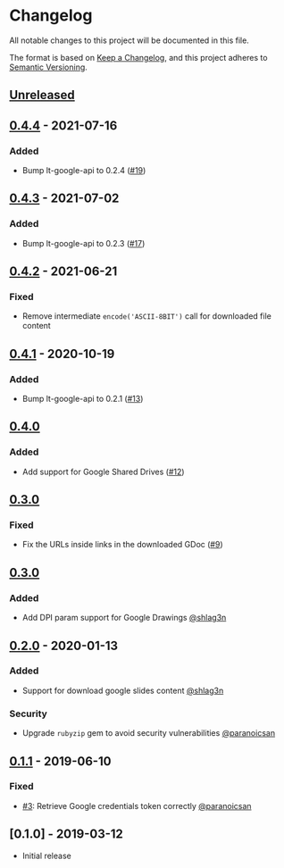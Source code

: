 # Changelog
All notable changes to this project will be documented in this file.

The format is based on [Keep a Changelog](https://keepachangelog.com/en/1.0.0/),
and this project adheres to [Semantic Versioning](https://semver.org/spec/v2.0.0.html).

## [Unreleased](https://github.com/learningtapestry/lcms-engine/compare/v0.4.4...HEAD)

## [0.4.4](https://github.com/learningtapestry/lt-lcms/compare/v0.4.3...v0.4.4) - 2021-07-16

### Added

- Bump lt-google-api to 0.2.4 ([#19](https://github.com/learningtapestry/lt-lcms/pull/19))

## [0.4.3](https://github.com/learningtapestry/lt-lcms/compare/v0.4.2...v0.4.3) - 2021-07-02

### Added

- Bump lt-google-api to 0.2.3 ([#17](https://github.com/learningtapestry/lt-lcms/pull/17))

## [0.4.2](https://github.com/learningtapestry/lt-lcms/compare/v0.4.1...v0.4.2) - 2021-06-21

### Fixed

- Remove intermediate `encode('ASCII-8BIT')` call for downloaded file content

## [0.4.1](https://github.com/learningtapestry/lt-lcms/compare/v0.4.0...v0.4.1) - 2020-10-19

### Added

- Bump lt-google-api to 0.2.1 ([#13](https://github.com/learningtapestry/lt-lcms/pull/13))

## [0.4.0](https://github.com/learningtapestry/lt-lcms/compare/v0.3.1...v0.4.0)

### Added

- Add support for Google Shared Drives ([#12](https://github.com/learningtapestry/lt-lcms/pull/12))

## [0.3.0](https://github.com/learningtapestry/lt-lcms/compare/v0.3.0...v0.3.1)

### Fixed
- Fix the URLs inside links in the downloaded GDoc ([#9](https://github.com/learningtapestry/lt-lcms/pull/9))

## [0.3.0](https://github.com/learningtapestry/lt-lcms/compare/v0.2.0...v0.3.0)

### Added
- Add DPI param support for Google Drawings [@shlag3n](https://github.com/shlag3n)

## [0.2.0](https://github.com/learningtapestry/lt-lcms/compare/v0.1.1...v0.2.0) - 2020-01-13

### Added

- Support for download google slides content [@shlag3n](https://github.com/shlag3n)

### Security

- Upgrade `rubyzip` gem to avoid security vulnerabilities [@paranoicsan](https://github.com/paranoicsan)

## [0.1.1](https://github.com/learningtapestry/lt-lcms/compare/v0.1.0...v0.1.1) - 2019-06-10

### Fixed

- [#3](https://github.com/learningtapestry/lt-lcms/issues/3): Retrieve Google credentials token correctly [@paranoicsan](https://github.com/paranoicsan)

## [0.1.0] - 2019-03-12

- Initial release
